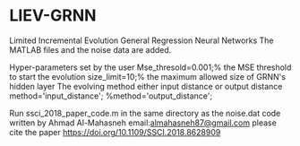 # LIEV-GRNN
Limited Incremental Evolution General Regression Neural Networks
The MATLAB files and the noise data are added.

Hyper-parameters set by the user
Mse_thresold=0.001;% the MSE threshold to start the evolution
size_limit=10;% the maximum allowed size of GRNN's hidden layer
The evolving method either input distance or output distance
method='input_distance';
%method='output_distance';

Run ssci_2018_paper_code.m in the same directory as the noise.dat
code written by Ahmad Al-Mahasneh
email:almahasneh87@gmail.com
please cite the paper https://doi.org/10.1109/SSCI.2018.8628909
